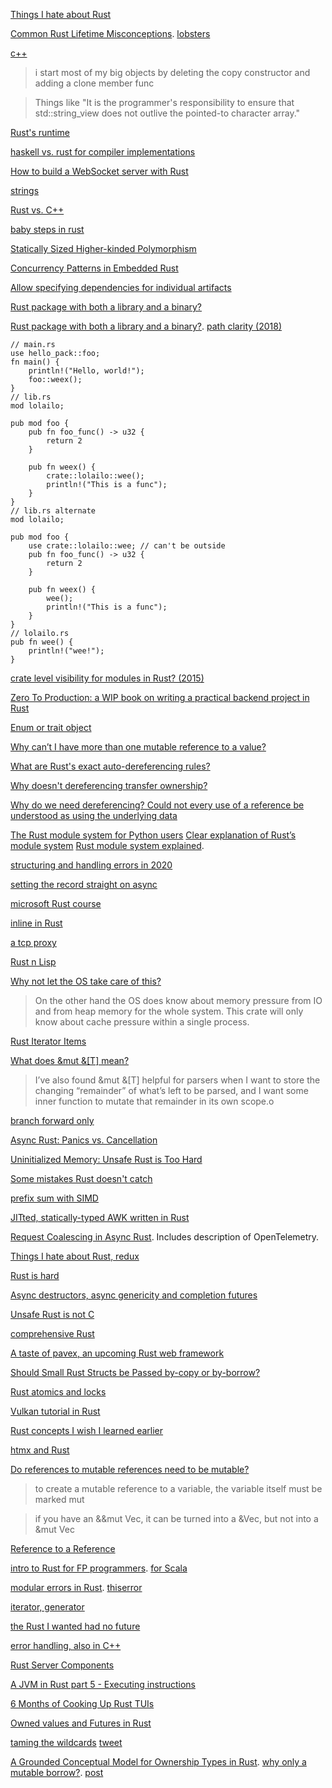 [Things I hate about Rust ](https://lobste.rs/s/znzqur/things_i_hate_about_rust)

[Common Rust Lifetime Misconceptions](https://github.com/pretzelhammer/rust-blog/blob/master/posts/common-rust-lifetime-misconceptions.md). [lobsters](https://lobste.rs/s/dypnoa/common_rust_lifetime_misconceptions)

[c++](https://news.ycombinator.com/item?id=23278954)

> i start most of my big objects by deleting the copy constructor and adding a clone member func

> Things like "It is the programmer's responsibility to ensure that std::string_view does not outlive the pointed-to character array."

[Rust's runtime](https://blog.mgattozzi.dev/rusts-runtime/)

[haskell vs. rust for compiler implementations](https://www.reddit.com/r/haskell/comments/gok70o/simple_haskell_is_best_haskell/frj9hty/)

[How to build a WebSocket server with Rust](https://blog.logrocket.com/how-to-build-a-websocket-server-with-rust/)

[strings](https://octobus.net/blog/2020-06-05-not-everything-is-utf8.html)

[Rust vs. C++](https://news.ycombinator.com/item?id=23509916)

[baby steps in rust](https://donsbot.wordpress.com/2020/07/04/back-to-old-tricks-or-baby-steps-in-rust/)

[Statically Sized Higher-kinded Polymorphism](https://lobste.rs/s/vlndlq/statically_sized_higher_kinded)

[Concurrency Patterns in Embedded Rust](https://ferrous-systems.com/blog/embedded-concurrency-patterns/)

[Allow specifying dependencies for individual artifacts](https://github.com/rust-lang/cargo/issues/1982)

[Rust package with both a library and a binary?](https://stackoverflow.com/questions/26946646/rust-package-with-both-a-library-and-a-binary)

[Rust package with both a library and a binary?](https://stackoverflow.com/questions/26946646/rust-package-with-both-a-library-and-a-binary). [path clarity (2018)](https://doc.rust-lang.org/edition-guide/rust-2018/module-system/path-clarity.html)

    // main.rs
    use hello_pack::foo;
    fn main() {
        println!("Hello, world!");
        foo::weex();
    }    
    // lib.rs
    mod lolailo;

    pub mod foo {
        pub fn foo_func() -> u32 {
            return 2
        }

        pub fn weex() {
            crate::lolailo::wee();
            println!("This is a func");
        }
    }    
    // lib.rs alternate
    mod lolailo;

    pub mod foo {
        use crate::lolailo::wee; // can't be outside
        pub fn foo_func() -> u32 {
            return 2
        }

        pub fn weex() {
            wee();
            println!("This is a func");
        }
    }    
    // lolailo.rs
    pub fn wee() {
        println!("wee!");
    }    
    
[crate level visibility for modules in Rust? (2015)](https://www.reddit.com/r/rust/comments/2ls452/crate_level_visibility_for_modules_in_rust/)

[Zero To Production: a WIP book on writing a practical backend project in Rust](https://www.reddit.com/r/programming/comments/hokvxf/zero_to_production_a_wip_book_on_writing_a/)

[Enum or trait object](https://www.possiblerust.com/guide/enum-or-trait-object)

[Why can’t I have more than one mutable reference to a value?](https://users.rust-lang.org/t/why-cant-i-have-more-than-one-mutable-reference-to-a-value/29773)

[What are Rust's exact auto-dereferencing rules?](https://stackoverflow.com/questions/28519997/what-are-rusts-exact-auto-dereferencing-rules)

[Why doesn't dereferencing transfer ownership?](https://www.reddit.com/r/rust/comments/cc5484/why_doesnt_dereferencing_transfer_ownership/)

[Why do we need dereferencing? Could not every use of a reference be understood as using the underlying data](https://www.reddit.com/r/rust/comments/6if67g/why_do_we_need_dereferencing_could_not_every_use/)

[The Rust module system for Python users](https://blog.waleedkhan.name/rust-modules-for-python-users/) [Clear explanation of Rust’s module system](https://www.reddit.com/r/rust/comments/htzkq7/clear_explanation_of_rusts_module_system/) [Rust module system explained](https://www.youtube.com/watch?v=4KsAsGhFo4U&feature=emb_logo&ab_channel=RustCast).

[structuring and handling errors in 2020](https://news.ycombinator.com/item?id=25805340)

[setting the record straight on async](https://news.ycombinator.com/item?id=26410487)

[microsoft Rust course](https://news.ycombinator.com/item?id=27632108)

[inline in Rust](https://matklad.github.io//2021/07/09/inline-in-rust.html)

[a tcp proxy](https://lobste.rs/s/swud1f/tcp_proxy_30_lines_rust)

[Rust n Lisp](https://news.ycombinator.com/item?id=27810193)

[Why not let the OS take care of this?](https://news.ycombinator.com/item?id=28722139)

> On the other hand the OS does know about memory pressure from IO and from heap memory for the whole system. This crate will only know about cache pressure within a single process.

[Rust Iterator Items](https://estebank.github.io/rust-iterator-item-syntax.html)

[What does &mut &[T] mean?](https://lobste.rs/s/w0buyv/what_does_mut_t_mean)

> I’ve also found &mut &[T] helpful for parsers when I want to store the changing “remainder” of what’s left to be parsed, and I want some inner function to mutate that remainder in its own scope.o

[branch forward only](https://news.ycombinator.com/item?id=29350875)

[Async Rust: Panics vs. Cancellation](https://news.ycombinator.com/item?id=30114822)

[Uninitialized Memory: Unsafe Rust is Too Hard](https://lobste.rs/s/bkjsde/uninitialized_memory_unsafe_rust_is_too)

[Some mistakes Rust doesn't catch](https://lobste.rs/s/5jrhuk/some_mistakes_rust_doesn_t_catch)

[prefix sum with SIMD](https://news.ycombinator.com/item?id=30311112)

[JITted, statically-typed AWK written in Rust](https://news.ycombinator.com/item?id=30343373)

[Request Coalescing in Async Rust](https://news.ycombinator.com/item?id=30580797). Includes description of OpenTelemetry.

[Things I hate about Rust, redux](https://lobste.rs/s/bcfxjw/things_i_hate_about_rust_redux)

[Rust is hard](https://news.ycombinator.com/item?id=31601040)

[Async destructors, async genericity and completion futures](https://news.ycombinator.com/item?id=31580627)

[Unsafe Rust is not C](https://twitter.com/steveklabnik/status/1577692166570352641)

[comprehensive Rust](https://news.ycombinator.com/item?id=34091271)

[A taste of pavex, an upcoming Rust web framework](https://news.ycombinator.com/item?id=34195291)

[   Should Small Rust Structs be Passed by-copy or by-borrow?](https://news.ycombinator.com/item?id=34196294)

[Rust atomics and locks](https://twitter.com/m_ou_se/status/1611057658244792320)

[Vulkan tutorial in Rust](https://news.ycombinator.com/item?id=34356060)

[Rust concepts I wish I learned earlier](https://rauljordan.com/rust-concepts-i-wish-i-learned-earlier/)

[htmx and Rust](https://twitter.com/mbvisti/status/1616539940006887447)

[Do references to mutable references need to be mutable?](https://users.rust-lang.org/t/do-references-to-mutable-references-need-to-be-mutable/44049)

> to create a mutable reference to a variable, the variable itself must be marked mut

> if you have an &&mut Vec<i32>, it can be turned into a &Vec<i32>, but not into a &mut Vec<i32>

[Reference to a Reference](https://users.rust-lang.org/t/reference-to-a-reference/44753)

[intro to Rust for FP programmers](https://twitter.com/snoyberg/status/1638896824487493633). [for Scala](https://twitter.com/etorreborre/status/1638826612828393472)

[modular errors in Rust](https://sabrinajewson.org/blog/errors). [thiserror](https://lobste.rs/s/f61udz/modular_errors_with_rust_s_thiserror)

[iterator, generator](https://without.boats/blog/iterator-generator/)

[the Rust I wanted had no future](https://news.ycombinator.com/item?id=36193326)

[error handling, also in C++](https://twitter.com/sadisticsystems/status/1682422067830898692)

[Rust Server Components](https://lobste.rs/s/kilt3o/rust_server_components)

[A JVM in Rust part 5 - Executing instructions](https://andreabergia.com/blog/2023/08/a-jvm-in-rust-part-5-executing-instructions/)

[6 Months of Cooking Up Rust TUIs](https://lobste.rs/s/vlmsti/from_tui_rs_ratatui_6_months_cooking_up)

[Owned values and Futures in Rust](https://www.snoyman.com/blog/owned-values-and-futures/)

[taming the wildcards](https://people.cs.umass.edu/~yannis/variance-extended2011.pdf) [tweet](https://twitter.com/seanbax/status/1700561352534655322)

[A Grounded Conceptual Model for Ownership Types in Rust](https://arxiv.org/abs/2309.04134). [why only a mutable borrow?](https://twitter.com/timClicks/status/1702188487859142952). [post](https://blog.brownplt.org/2023/09/17/rust-ownership.html)




